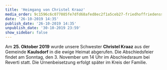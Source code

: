 ```yaml
---
title: 'Heimgang von Christel Kraaz'
media_order: 9c1596c6c077085fe7dfd68afed8ec2f1a5ceb27-friedhoffriedensstadtgrabsteine.jpg
date: '26-10-2019 14:35'
publish_date: '26-10-2019 14:35'
unpublish_date: '30-10-2019 23:59'
show_sidebar: false
---
```


Am **25. Oktober 2019** wurde unsere Schwester **Christel Kraaz** aus der Gemeinde **Kaulsdorf** in die ewige Heimat abgerufen. Die Abschiedsfeier findet am Sonntag, den 3. November um 14 Uhr im Abschiedsraum bei Reverti statt. Die Urnenbeisetzung erfolgt später im Kreis der Familie.